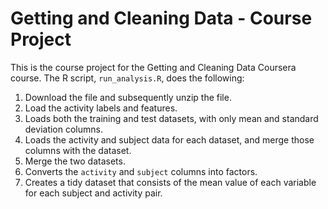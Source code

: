 # Getting and Cleaning Data - Course Project

This is the course project for the Getting and Cleaning Data Coursera course.
The R script, `run_analysis.R`, does the following:

1. Download the file and subsequently unzip the file.
2. Load the activity labels and features.
3. Loads both the training and test datasets, with only mean and standard deviation
   columns.
4. Loads the activity and subject data for each dataset, and merge those
   columns with the dataset.
5. Merge the two datasets.
6. Converts the `activity` and `subject` columns into factors.
7. Creates a tidy dataset that consists of the mean value of each
   variable for each subject and activity pair.